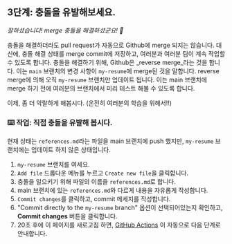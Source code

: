 <!--
  <<< Author notes: Step 3 >>>
  Start this step by acknowledging the previous step.
  Define terms and link to docs.github.com.
-->

## 3단계: 충돌을 유발해보세요.

_잘하셨습니다! merge 충돌을 해결하셨군요! :tada:_

충돌을 해결하더라도 pull request가 자동으로 Github에 merge 되지는 않습니다. 대신에, 충돌 해결 상태를 merge commit에 저장하고, 여러분과 여러분 팀이 계속 작업할 수 있도록 합니다. 충돌을 해결하기 위해, Github은 _reverse merge_라는 것을 합니다. 이는 `main` 브랜치의 변경 사항이 `my-resume`에 merge된 것을 말합니다. reverse merge에 의해 오직 `my-resume` 브랜치만 업데이트 됩니다. 이는 main 브랜치에 merge 하기 전에 여러분의 브랜치에서 미리 테스트 해볼 수 있도록 합니다.

이제, 좀 더 악랄하게 해봅시다. (온전히 여러분의 학습을 위해서!!)

### :keyboard: 작업: 직접 충돌을 유발해 봅시다.

현재 상태는 `references.md`라는 파일을 main 브랜치에 push 했지만, `my-resume` 브랜치에는 업데이트 하지 않은 상태입니다.

1. `my-resume` 브랜치를 여세요.
1. `Add file` 드롭다운 메뉴를 누르고 `Create new file`을 클릭합니다.
1. 충돌을 일으키기 위해 파일의 이름을 `references.md`로 합니다.
1. main 브랜치에 있는 `references.md`와 다르게 내용을 자유롭게 작성합니다.
1. `Commit changes`를 클릭하고, commit 메세지를 작성합니다.
1. "Commit directly to the `my-resume` branch" 옵션이 선택되어있는지 확인하고, **Commit changes** 버튼을 클릭합니다.
1. 20초 후에 이 페이지를 새로고침 하면, [GitHub Actions](https://docs.github.com/en/actions) 이 자동으로 다음 단계로 안내합니다.

